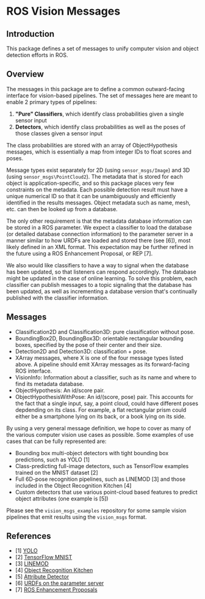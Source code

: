 # ROS Vision Messages

## Introduction

This package defines a set of messages to unify computer
vision and object detection efforts in ROS.

## Overview

The messages in this package are to define a common outward-facing interface
for vision-based pipelines. The set of messages here are meant to enable 2
primary types of pipelines:

  1. **"Pure" Classifiers**, which identify class probabilities given a single
  sensor input
  2. **Detectors**, which identify class probabilities as well as the poses of
  those classes given a sensor input

The class probabilities are stored with an array of ObjectHypothesis messages,
which is essentially a map from integer IDs to float scores and poses.

Message types exist separately for 2D (using `sensor_msgs/Image`) and 3D (using
`sensor_msgs\PointCloud2`). The metadata that is stored for each object is
application-specific, and so this package places very few constraints on the
metadata. Each possible detection result must have a unique numerical ID so
that it can be unambiguously and efficiently identified in the results messages.
Object metadata such as name, mesh, etc. can then be looked up from a database.

The only other requirement is that the metadata database information can be
stored in a ROS parameter. We expect a classifier to load the database (or
detailed database connection information) to the parameter
server in a manner similar to how URDFs are loaded and stored there (see [6]),
most likely defined in an XML format. This expectation may be further refined
in the future using a ROS Enhancement Proposal, or REP [7].

We also would like classifiers to have a way to signal when the database has
been updated, so that listeners can respond accordingly. The database might be
updated in the case of online learning. To solve this problem, each classifier
can publish messages to a topic signaling that the database has been updated, as
well as incrementing a database version that's continually published with the
classifier information.

## Messages

  * Classification2D and Classification3D: pure classification without pose.
  * BoundingBox2D, BoundingBox3D: orientable rectangular bounding boxes,
    specified by the pose of their center and their size.
  * Detection2D and Detection3D: classification + pose.
  * XArray messages, where X is one of the four message types listed above. A
    pipeline should emit XArray messages as its forward-facing ROS interface.
  * VisionInfo: Information about a classifier, such as its name and where
    to find its metadata database.
  * ObjectHypothesis: An id/score pair.
  * ObjectHypothesisWithPose: An id/(score, pose) pair. This accounts for the
    fact that a single input, say, a point cloud, could have different poses
    depdending on its class. For example, a flat rectangular prism could either
    be a smartphone lying on its back, or a book lying on its side.

By using a very general message definition, we hope to cover as many of the
various computer vision use cases as possible. Some examples of use cases that
can be fully represented are:

  * Bounding box multi-object detectors with tight bounding box predictions,
  such as YOLO [1]
  * Class-predicting full-image detectors, such as TensorFlow examples trained
  on the MNIST dataset [2]
  * Full 6D-pose recognition pipelines, such as LINEMOD [3] and those included
  in the Object Recognition Kitchen [4]
  * Custom detectors that use various point-cloud based features to predict
  object attributes (one example is [5])

Please see the `vision_msgs_examples` repository for some sample vision
pipelines that emit results using the `vision_msgs` format.

## References
  * [1] [YOLO](https://pjreddie.com/darknet/yolo/)
  * [2] [TensorFlow MNIST](https://www.tensorflow.org/get_started/mnist/beginners)
  * [3] [LINEMOD](http://campar.in.tum.de/pub/hinterstoisser2011linemod/hinterstoisser2011linemod.pdf)
  * [4] [Object Recognition Kitchen](https://wg-perception.github.io/ork_tutorials/tutorial03/tutorial.html)
  * [5] [Attribute Detector](https://www2.eecs.berkeley.edu/Research/Projects/CS/vision/shape/attributes-poselets-iccv11.pdf)
  * [6] [URDFs on the parameter server](http://wiki.ros.org/urdf/Tutorials/Using%20urdf%20with%20robot_state_publisher#Launch_File)
  * [7] [ROS Enhancement Proposals](http://www.ros.org/reps/rep-0000.html)
